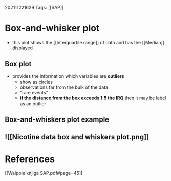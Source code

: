 202111221629
Tags: [[SAP]]

# Box-and-whisker plot
- this plot shows the [[Interquartile range]] of data and has the [[Median]] displayed
## Box plot
- provides the information which variables are **outliers**
	- show as circles
	- observations far from the bulk of the data
	- "rare events"
	- **if the distance from the box exceeds 1.5 the IRQ** then it may be label as an outlier
## Box-and-whiskers plot example
![[Nicotine data box and whiskers plot.png]]
---
# References
[[Walpole knjiga SAP.pdf#page=45]]
